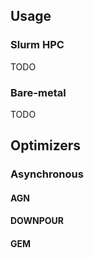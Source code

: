 ## Usage

### Slurm HPC

TODO

### Bare-metal

TODO

## Optimizers

### Asynchronous

#### AGN
#### DOWNPOUR
#### GEM
